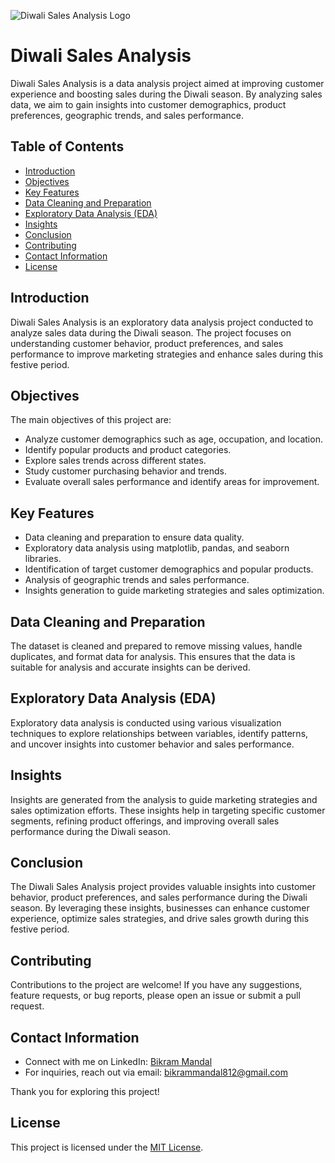 ![Diwali Sales Analysis Logo](unsplash-python.jpg)
# Diwali Sales Analysis

Diwali Sales Analysis is a data analysis project aimed at improving customer experience and boosting sales during the Diwali season. By analyzing sales data, we aim to gain insights into customer demographics, product preferences, geographic trends, and sales performance.

## Table of Contents

- [Introduction](#introduction)
- [Objectives](#objectives)
- [Key Features](#key-features)
- [Data Cleaning and Preparation](#data-cleaning-and-preparation)
- [Exploratory Data Analysis (EDA)](#exploratory-data-analysis-eda)
- [Insights](#insights)
- [Conclusion](#conclusion)
- [Contributing](#contributing)
- [Contact Information](#contact-information)
- [License](#license)

## Introduction

Diwali Sales Analysis is an exploratory data analysis project conducted to analyze sales data during the Diwali season. The project focuses on understanding customer behavior, product preferences, and sales performance to improve marketing strategies and enhance sales during this festive period.

## Objectives

The main objectives of this project are:

- Analyze customer demographics such as age, occupation, and location.
- Identify popular products and product categories.
- Explore sales trends across different states.
- Study customer purchasing behavior and trends.
- Evaluate overall sales performance and identify areas for improvement.

## Key Features

- Data cleaning and preparation to ensure data quality.
- Exploratory data analysis using matplotlib, pandas, and seaborn libraries.
- Identification of target customer demographics and popular products.
- Analysis of geographic trends and sales performance.
- Insights generation to guide marketing strategies and sales optimization.

## Data Cleaning and Preparation

The dataset is cleaned and prepared to remove missing values, handle duplicates, and format data for analysis. This ensures that the data is suitable for analysis and accurate insights can be derived.

## Exploratory Data Analysis (EDA)

Exploratory data analysis is conducted using various visualization techniques to explore relationships between variables, identify patterns, and uncover insights into customer behavior and sales performance.

## Insights

Insights are generated from the analysis to guide marketing strategies and sales optimization efforts. These insights help in targeting specific customer segments, refining product offerings, and improving overall sales performance during the Diwali season.

## Conclusion

The Diwali Sales Analysis project provides valuable insights into customer behavior, product preferences, and sales performance during the Diwali season. By leveraging these insights, businesses can enhance customer experience, optimize sales strategies, and drive sales growth during this festive period.

## Contributing

Contributions to the project are welcome! If you have any suggestions, feature requests, or bug reports, please open an issue or submit a pull request.

## Contact Information

- Connect with me on LinkedIn: [Bikram Mandal](https://www.linkedin.com/in/bikram-mandal-3b080a223)
- For inquiries, reach out via email: bikrammandal812@gmail.com

Thank you for exploring this project!

## License

This project is licensed under the [MIT License](LICENSE).
